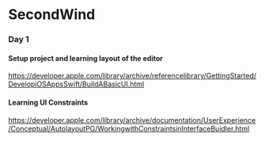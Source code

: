 # SecondWind

### Day 1
#### Setup project and learning layout of the editor
https://developer.apple.com/library/archive/referencelibrary/GettingStarted/DevelopiOSAppsSwift/BuildABasicUI.html
#### Learning UI Constraints
https://developer.apple.com/library/archive/documentation/UserExperience/Conceptual/AutolayoutPG/WorkingwithConstraintsinInterfaceBuidler.html

